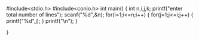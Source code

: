 #include<stdio.h>
#include<conio.h>
int main()
{
	int n,i,j,k;
	printf("enter total number of lines");
	scanf("%d",&n);
	for(i=1;i<=n;i++)
	{
		for(j=1;j<=i;j++)
		{
		 printf("%d",j);
		}
		printf("\n");
	}
		
}
